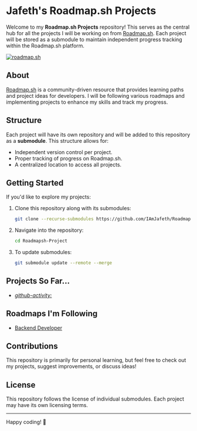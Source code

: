 # Jafeth's Roadmap.sh Projects

Welcome to my **Roadmap.sh Projects** repository! This serves as the central hub for all the projects I will be working on from [Roadmap.sh](https://roadmap.sh/). Each project will be stored as a submodule to maintain independent progress tracking within the Roadmap.sh platform.

<a href="https://roadmap.sh"><img src="https://roadmap.sh/card/wide/678e9caa98c00f7117927146?variant=dark&roadmaps=backend" alt="roadmap.sh"/></a>

## About

[Roadmap.sh](https://roadmap.sh/) is a community-driven resource that provides learning paths and project ideas for developers. I will be following various roadmaps and implementing projects to enhance my skills and track my progress.

## Structure

Each project will have its own repository and will be added to this repository as a **submodule**. This structure allows for:
- Independent version control per project.
- Proper tracking of progress on Roadmap.sh.
- A centralized location to access all projects.

## Getting Started

If you'd like to explore my projects:
1. Clone this repository along with its submodules:
   ```sh
   git clone --recurse-submodules https://github.com/IAmJafeth/Roadmapsh-Projects.git
   ```
2. Navigate into the repository:
   ```sh
   cd Roadmapsh-Project
   ```
3. To update submodules:
   ```sh
   git submodule update --remote --merge
   ```
   
## Projects So Far...

<!-- SUBMODULES_START -->
- [*github-activity:*](https://github.com/IAmJafeth/github-activity.git)

<!-- SUBMODULES_END -->

## Roadmaps I'm Following
- [Backend Developer](https://roadmap.sh/backend) 

## Contributions
This repository is primarily for personal learning, but feel free to check out my projects, suggest improvements, or discuss ideas!

## License
This repository follows the license of individual submodules. Each project may have its own licensing terms.

---

Happy coding! 🚀


